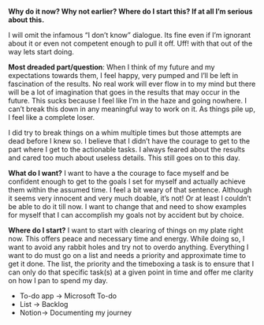 **Why do it now? Why not earlier? Where do I start this? If at all I’m serious about this.**

I will omit the infamous “I don’t know” dialogue. Its fine even if I’m ignorant about it or even not competent enough to pull it off. Uff! with that out of the way lets start doing.

**Most dreaded part/question**: When I think of my future and my expectations towards them, I feel happy, very pumped and I’ll be left in fascination of the results. No real work will ever flow in to my mind but there will be a lot of imagination that goes in the results that may occur in the future. This sucks because I feel like I’m in the haze and going nowhere. I can’t break this down in any meaningful way to work on it. As things pile up, I feel like a complete loser.

I did try to break things on a whim multiple times but those attempts are dead before I knew so. I believe that I didn’t have the courage to get to the part where I get to the actionable tasks. I always feared about the results and cared too much about useless details. This still goes on to this day.

**What do I want?** I want to have a the courage to face myself and be confident enough to get to the goals I set for myself and actually achieve them within the assumed time. I feel a bit weary of that sentence. Although it seems very innocent and very much doable, it’s not! Or at least I couldn’t be able to do it till now. I want to change that and need to show examples for myself that I can accomplish my goals not by accident but by choice.

**Where do I start?** I want to start with clearing of things on my plate right now. This offers peace and necessary time and energy. While doing so, I want to avoid any rabbit holes and try not to overdo anything. Everything I want to do must go on a list and needs a priority and approximate time to get it done. The list, the priority and the timeboxing a task is to ensure that I can only do that specific task(s) at a given point in time and offer me clarity on how I pan to spend my day.

- To-do app → Microsoft To-do
- List → Backlog
- Notion→ Documenting my journey